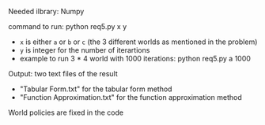 Needed ilbrary: Numpy

command to run:
python req5.py x y
- `x` is either `a` or `b` or `c` (the 3 different worlds as mentioned in the problem)
- `y` is integer for the number of iterartions
- example to run 3 * 4 world with 1000 iterations:  python req5.py a 1000

Output: two text files of the result
- "Tabular Form.txt" for the tabular form method
- "Function Approximation.txt" for the function approximation method

World policies are fixed in the code